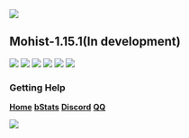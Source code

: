 <img src="https://i.loli.net/2019/08/30/btYR9WDxd4XvhH3.png">

## Mohist-1.15.1(In development)

[![](https://ci.codemc.org/buildStatus/icon?job=Mohist-Community%2FMohist-1.15)](https://ci.codemc.org/job/Mohist-Community/job/Mohist-1.15/)
![](https://img.shields.io/github/stars/Mohist-Community/Mohist.svg?label=Stars)
![](https://img.shields.io/github/license/Mohist-Community/Mohist.svg)
[![](https://img.shields.io/badge/Paper-1.15.1-brightgreen.svg?colorB=DC3340)](https://papermc.io/downloads#Paper-1.15)
![](https://img.shields.io/badge/OracleJdk-8u231-brightgreen.svg?colorB=469C00)
![](https://img.shields.io/badge/Gradle-5.5.1-brightgreen.svg?colorB=469C00)

### Getting Help
   [**Home**](https://mohist.red/)
   [**bStats**](https://bstats.org/plugin/bukkit/Mohist)
   [**Discord**](https://discord.gg/JPF68ZM)
   [**QQ**](https://jq.qq.com/?_wv=1027&k=5YIRYnH)  
   
   <img src="https://bstats.org/signatures/bukkit/Mohist.svg">